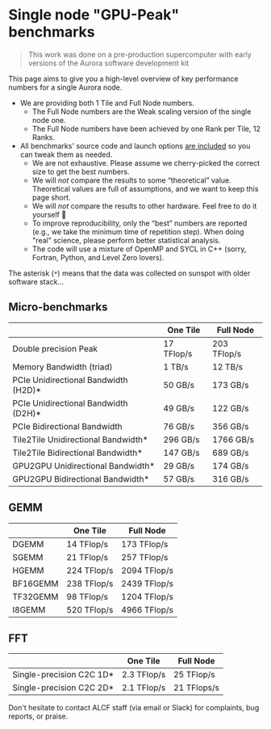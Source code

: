 # Single node "GPU-Peak" benchmarks

> This work was done on a pre-production supercomputer with early versions of the Aurora software development kit

This page aims to give you a high-level overview of key performance numbers for a single Aurora node.

- We are providing both 1 Tile and Full Node numbers.
  - The Full Node numbers are the Weak scaling version of the single node one.
  - The Full Node numbers have been achieved by one Rank per Tile, 12 Ranks.
- All benchmarks' source code and launch options [are included](src/) so you can tweak them as needed.
   - We are not exhaustive. Please assume we cherry-picked the correct size to get the best numbers.
   - We will *not* compare the results to some “theoretical” value.  Theoretical values are full of assumptions, and we want to keep this page short.
   - We will *not* compare the results to other hardware. Feel free to do it yourself 🙂
   - To improve reproducibility, only the “best” numbers are reported (e.g., we take the minimum time of repetition step). When doing "real" science, please perform better statistical analysis.
   - The code will use a mixture of OpenMP and SYCL in C++ (sorry, Fortran, Python, and Level Zero lovers).

The asterisk (`*`) means that the data was collected on sunspot with older software stack...

## Micro-benchmarks

|            | One Tile   | Full Node  |
| -----------|------------|------------|
| Double precision Peak    | 17 TFlop/s  | 203 TFlop/s|
| Memory Bandwidth (triad)  | 1 TB/s | 12 TB/s |
| PCIe Unidirectional Bandwidth (H2D)* | 50 GB/s | 173 GB/s |
| PCIe Unidirectional Bandwidth (D2H)* | 49 GB/s | 122 GB/s |
| PCIe Bidirectional Bandwidth  | 76 GB/s | 356 GB/s |
| Tile2Tile Unidirectional Bandwidth* | 296 GB/s | 1766 GB/s |
| Tile2Tile Bidirectional Bandwidth* | 147 GB/s | 689 GB/s |
| GPU2GPU Unidirectional Bandwidth* | 29 GB/s | 174 GB/s |
| GPU2GPU Bidirectional Bandwidth* | 57 GB/s | 316 GB/s |

## GEMM

|          | One Tile   | Full Node   |
| ---------|------------|-------------|
| DGEMM    | 14 TFlop/s  |  173 TFlop/s |
| SGEMM    | 21 TFlop/s  |  257 TFlop/s |
| HGEMM    | 224 TFlop/s | 2094 TFlop/s |
| BF16GEMM | 238 TFlop/s | 2439 TFlop/s |
| TF32GEMM | 98 TFlop/s  | 1204 TFlop/s |
| I8GEMM   | 520 TFlop/s | 4966 TFlop/s |

## FFT

|          | One Tile   | Full Node   |
| ---------|------------|-------------|
| Single-precision C2C 1D* | 2.3 TFlop/s  | 25 TFlop/s |
| Single-precision C2C 2D* | 2.1 TFlop/s | 21 TFlops/s |

Don't hesitate to contact ALCF staff (via email or Slack) for complaints, bug reports, or praise.
